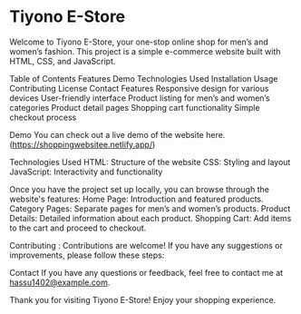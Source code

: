 # Tiyono E-Store

Welcome to Tiyono E-Store, your one-stop online shop for men’s and women’s fashion. This project is a simple e-commerce website built with HTML, CSS, and JavaScript.

Table of Contents
Features
Demo
Technologies Used
Installation
Usage
Contributing
License
Contact
Features
Responsive design for various devices
User-friendly interface
Product listing for men’s and women’s categories
Product detail pages
Shopping cart functionality
Simple checkout process

Demo
You can check out a live demo of the website here. (https://shoppingwebsitee.netlify.app/)

Technologies Used
HTML: Structure of the website
CSS: Styling and layout
JavaScript: Interactivity and functionality


Once you have the project set up locally, you can browse through the website's features:
Home Page: Introduction and featured products.
Category Pages: Separate pages for men’s and women’s products.
Product Details: Detailed information about each product.
Shopping Cart: Add items to the cart and proceed to checkout.

Contributing : 
Contributions are welcome! If you have any suggestions or improvements, please follow these steps:


Contact
If you have any questions or feedback, feel free to contact me at hassu1402@example.com.

Thank you for visiting Tiyono E-Store! Enjoy your shopping experience.
